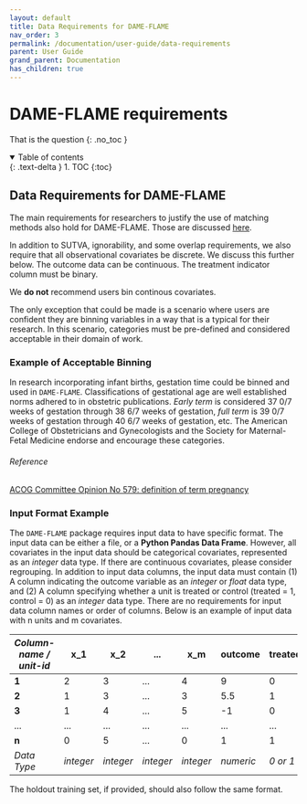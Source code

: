 ```yaml
---
layout: default
title: Data Requirements for DAME-FLAME
nav_order: 3
permalink: /documentation/user-guide/data-requirements
parent: User Guide
grand_parent: Documentation
has_children: true
---
```


# DAME-FLAME requirements
That is the question
{: .no_toc }

<details open markdown="block">
  <summary>
    Table of contents
  </summary>
  {: .text-delta }
1. TOC
{:toc}
</details>


## Data Requirements for DAME-FLAME

The main requirements for researchers to justify the use of matching methods also hold for DAME-FLAME. Those are discussed [here](https://almost-matching-exactly.github.io/DAME-FLAME-Python-Package/documentation/user-guide/to-match-or-not).

In addition to SUTVA, ignorability, and some overlap requirements, we also require that all observational covariates be discrete. We discuss this further below. The outcome data can be continuous. The treatment indicator column must be binary. 

We **do not** recommend users bin continous covariates.

The only exception that could be made is a scenario where users are confident they are binning variables in a way that is a typical for their research. In this scenario, categories must be pre-defined and considered acceptable in their domain of work. 

### Example of Acceptable Binning

In research incorporating infant births, gestation time could be binned and used in `DAME-FLAME`. Classifications of gestational age are well established norms adhered to in obstetric publications.  *Early term* is considered 37 0/7 weeks of gestation through 38 6/7 weeks of gestation, *full term*  is 39 0/7 weeks of gestation through 40 6/7 weeks of gestation, etc. The American College of Obstetricians and Gynecologists and the Society for Maternal-Fetal Medicine endorse and encourage these categories.

###### Reference
[ACOG Committee Opinion No 579: definition of term pregnancy](https://journals.lww.com/greenjournal/Fulltext/2013/11000/Committee_Opinion_No_579___Definition_of_Term.39.aspx)

### Input Format Example

The `DAME-FLAME` package requires input data to have specific format. The input data can be either a file, or a **Python Pandas Data Frame**. However, all covariates in the input data should be categorical covariates, represented as an *integer* data type. If there are continuous covariates, please consider regrouping. In addition to input data columns, the input data must contain (1) A column indicating the outcome variable as an *integer* or *float* data type, and (2) A column specifying whether a unit is treated or control (treated = 1, control = 0) as an *integer* data type. There are no requirements for input data column names or order of columns. Below is an example of input data with n units and m covariates.


*Column-name / unit-id*  | x_1 | x_2 |...| x_m | outcome | treated
--- | --- | --- | --- | --- | --- | --- |
**1** | 2 | 3 | ... | 4 | 9 | 0
**2** | 1 | 3 | ... | 3 | 5.5 | 1
**3** | 1 | 4 | ... | 5 | -1 | 0
... | ... | ... | ... | ... | ... | ...
**n** | 0 | 5 | ... | 0 | 1 | 1
*Data Type*| *integer* | *integer* | *integer* | *integer* |  *numeric* | *0 or 1* |

The holdout training set, if provided, should also follow the same format.

